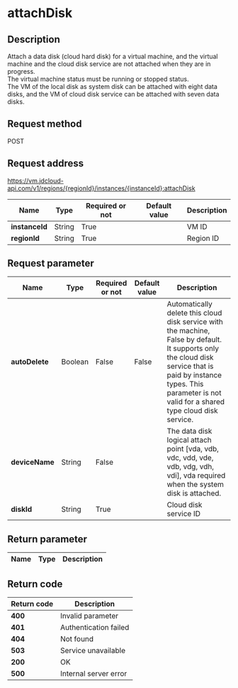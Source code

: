 # attachDisk


## Description
Attach a data disk (cloud hard disk) for a virtual machine,  and the virtual machine and the cloud disk service are not attached when they are in progress. <br>
The virtual machine status must be running or stopped status. <br>
The VM of the local disk as system disk can be attached with eight data disks, and the VM of cloud disk service can be attached with seven data disks.


## Request method
POST

## Request address
https://vm.jdcloud-api.com/v1/regions/{regionId}/instances/{instanceId}:attachDisk

|Name|Type|Required or not|Default value|Description|
|---|---|---|---|---|
|**instanceId**|String|True||VM ID|
|**regionId**|String|True||Region ID|

## Request parameter
|Name|Type|Required or not|Default value|Description|
|---|---|---|---|---|
|**autoDelete**|Boolean|False|False|Automatically delete this cloud disk service with the machine, False by default. It supports only the cloud disk service that is paid by instance types. This parameter is not valid for a shared type cloud disk service.|
|**deviceName**|String|False||The data disk logical attach point [vda, vdb, vdc, vdd, vde, vdb, vdg, vdh, vdi], vda required when the system disk is attached.|
|**diskId**|String|True||Cloud disk service ID|


## Return parameter
|Name|Type|Description|
|---|---|---|



## Return code
|Return code|Description|
|---|---|
|**400**|Invalid parameter|
|**401**|Authentication failed|
|**404**|Not found|
|**503**|Service unavailable|
|**200**|OK|
|**500**|Internal server error|

